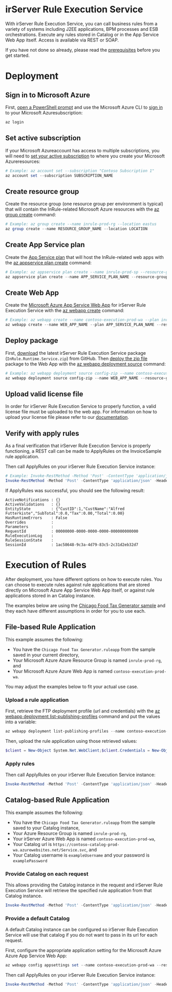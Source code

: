 ﻿﻿irServer Rule Execution Service
====
With irServer Rule Execution Service, you can call business rules from a variety of systems including J2EE applications, BPM processes and ESB orchestrations. Execute any rules stored in Catalog or in the App Service Web App itself. Access is available via REST or SOAP.

If you have not done so already, please read the [prerequisites](../README.md#prerequisites) before you get started.

# Deployment

## Sign in to Microsoft Azure
First, [open a PowerShell prompt](https://docs.microsoft.com/en-us/powershell/scripting/setup/starting-windows-powershell) and use the Microsoft Azure CLI to [sign in](https://docs.microsoft.com/en-us/cli/azure/authenticate-azure-cli) to your Microsoft Azuresubscription:
```powershell
az login
```

## Set active subscription
If your Microsoft Azureaccount has access to multiple subscriptions, you will need to [set your active subscription](https://docs.microsoft.com/en-us/cli/azure/account#az-account-set) to where you create your Microsoft Azureresources:
```powershell
# Example: az account set --subscription "Contoso Subscription 1"
az account set --subscription SUBSCRIPTION_NAME
```

## Create resource group
Create the resource group (one resource group per environment is typical) that will contain the InRule-related Microsoft Azure resources with the [az group create](https://docs.microsoft.com/en-us/cli/azure/group#az-group-create) command:
```powershell
# Example: az group create --name inrule-prod-rg --location eastus
az group create --name RESOURCE_GROUP_NAME --location LOCATION
```

## Create App Service plan
Create the [App Service plan](https://docs.microsoft.com/en-us/azure/app-service/azure-web-sites-web-hosting-plans-in-depth-overview) that will host the InRule-related web apps with the [az appservice plan create](https://docs.microsoft.com/en-us/cli/azure/appservice/plan#az-appservice-plan-create) command:
```powershell
# Example: az appservice plan create --name inrule-prod-sp --resource-group inrule-prod-rg --location eastus
az appservice plan create --name APP_SERVICE_PLAN_NAME --resource-group RESOURCE_GROUP_NAME --location LOCATION
```

## Create Web App
Create the [Microsoft Azure App Service Web App](https://docs.microsoft.com/en-us/azure/app-service/app-service-web-overview) for irServer Rule Execution Service with the [az webapp create](https://docs.microsoft.com/en-us/cli/azure/webapp#az-webapp-create) command:
```powershell
# Example: az webapp create --name contoso-execution-prod-wa --plan inrule-prod-sp --resource-group inrule-prod-rg
az webapp create --name WEB_APP_NAME --plan APP_SERVICE_PLAN_NAME --resource-group RESOURCE_GROUP_NAME
```

## Deploy package
First, [download](https://github.com/InRule/AzureAppServices/releases/latest) the latest irServer Rule Execution Service package (`InRule.Runtime.Service.zip`) from GitHub. Then [deploy the zip file](https://docs.microsoft.com/en-us/azure/app-service/app-service-deploy-zip) package to the Web App with the [az webapp deployment source](https://docs.microsoft.com/en-us/cli/azure/webapp/deployment/source#az-webapp-deployment-source-config-zip) command:
```powershell
# Example: az webapp deployment source config-zip --name contoso-execution-prod-wa --resource-group inrule-prod-rg --src InRule.Runtime.Service.zip
az webapp deployment source config-zip --name WEB_APP_NAME --resource-group RESOURCE_GROUP_NAME --src FILE_PATH
```

## Upload valid license file
In order for irServer Rule Execution Service to properly function, a valid license file must be uploaded to the web app. For information on how to upload your license file please refer to our [documentation](/doc/upload-license-file.md).

## Verify with apply rules
As a final verification that irServer Rule Execution Service is properly functioning, a REST call can be made to ApplyRules on the InvoiceSample rule application.

Then call ApplyRules on your irServer Rule Execution Service instance:
```powershell
# Example: Invoke-RestMethod -Method 'Post' -ContentType 'application/json' -Headers @{"Accept"="application/json"} -Uri https://contoso-execution-prod-wa.azurewebsites.net/HttpService.svc/ApplyRules -Body '{"RuleApp":{"FileName":"InvoiceSample.ruleappx"},"EntityState":"{\"CustID\":\"1\",\"LineItems\":[]}","EntityName":"Invoice"}'
Invoke-RestMethod -Method 'Post' -ContentType 'application/json' -Headers @{"Accept"="application/json"} -Uri https://WEB_APP_NAME.azurewebsites.net/HttpService.svc/ApplyRules -Body '{"RuleApp":{"FileName":"InvoiceSample.ruleappx"},"EntityState":"{\"CustID\":\"1\",\"LineItems\":[]}","EntityName":"Invoice"}'
```

If ApplyRules was successful, you should see the following result:
```
ActiveNotifications : {}
ActiveValidations   : {}
EntityState         : {"CustID":1,"CustName":"Alfred Futterkiste","SubTotal":0.0,"Tax":0.00,"Total":0.00}
HasRuntimeErrors    : False
Overrides           :
Parameters          :
RequestId           : 00000000-0000-0000-0000-000000000000
RuleExecutionLog    :
RuleSessionState    :
SessionId           : 1ac58648-9c3a-4d79-83c5-2c31d2eb32d7
```

# Execution of Rules

After deployment, you have different options on how to execute rules. You can choose to execute rules against rule applications that are stored directly on Microsoft Azure App Service Web App itself, or against rule applications stored in an Catalog instance.

The examples below are using the [Chicago Food Tax Generator sample](https://github.com/InRule/Samples/tree/master/Authoring%20Samples/Chicago%20Food%20Tax%20Generator) and they each have different assumptions in order for you to use each.

## File-based Rule Application

This example assumes the following:
* You have the `Chicago Food Tax Generator.ruleapp` from the sample saved in your current directory,
* Your Microsoft Azure Azure Resource Group is named `inrule-prod-rg`, and
* Your Microsoft Azure Azure Web App is named `contoso-execution-prod-wa`.

You may adjust the examples below to fit your actual use case.

### Upload a rule application

First, retrieve the FTP deployment profile (url and credentials) with the [az webapp deployment list-publishing-profiles](https://docs.microsoft.com/en-us/cli/azure/webapp/deployment#az-webapp-deployment-list-publishing-profiles) command and put the values into a variable:
```powershell
az webapp deployment list-publishing-profiles --name contoso-execution-prod-wa --resource-group inrule-prod-rg --query "[?contains(publishMethod, 'FTP')].{publishUrl:publishUrl,userName:userName,userPWD:userPWD}[0]" | ConvertFrom-Json -OutVariable creds | Out-Null
```

Then, upload the rule application using those retrieved values:
```powershell
$client = New-Object System.Net.WebClient;$client.Credentials = New-Object System.Net.NetworkCredential($creds.userName,$creds.userPWD);$uri = New-Object System.Uri($creds.publishUrl + "/RuleApps/Chicago%20Food%20Tax%20Generator.ruleapp");$client.UploadFile($uri, "$pwd\Chicago Food Tax Generator.ruleapp");
```

### Apply rules
Then call ApplyRules on your irServer Rule Execution Service instance:
```powershell
Invoke-RestMethod -Method 'Post' -ContentType 'application/json' -Headers @{"Accept"="application/json"} -Uri https://contoso-execution-prod-wa.azurewebsites.net/HttpService.svc/ApplyRules -Body '{"RuleApp":{"FileName":"Chicago Food Tax Generator.ruleapp"},"EntityState":"{\"IsPlaceforEating\":true,\"ZIPCode\":\"60661\",\"OrderItems\":[{\"ItemType\":\"PreparedHot\",\"ItemCost\":7.0},{\"ItemType\":\"SyrupSoftDrink\",\"ItemCost\":1.5}]}","EntityName":"Order"}'
```

## Catalog-based Rule Application

This example assumes the following:
* You have the `Chicago Food Tax Generator.ruleapp` from the sample saved to your Catalog instance,
* Your Azure Resource Group is named `inrule-prod-rg`,
* Your irServer Azure Web App is named `contoso-execution-prod-wa`,
* Your Catalog url is `https://contoso-catalog-prod-wa.azurewebsites.net/Service.svc`, and
* Your Catalog username is `exampleUsername` and your password is `examplePassword`

### Provide Catalog on each request

This allows providing the Catalog instance in the request and irServer Rule Execution Service will retrieve the specified rule application from that Catalog instance.
```powershell
Invoke-RestMethod -Method 'Post' -ContentType 'application/json' -Headers @{"Accept"="application/json"} -Uri https://contoso-execution-prod-wa.azurewebsites.net/HttpService.svc/ApplyRules -Body '{"RuleApp":{"Password":"examplePassword","RepositoryRuleAppRevisionSpec":{"RuleApplicationName":"ChicagoFoodTaxGenerator"},"RepositoryServiceUri":"https://contoso-catalog-prod-wa.azurewebsites.net/Service.svc","UserName":"exampleUsername"},"EntityState":"{\"IsPlaceforEating\":true,\"ZIPCode\":\"60661\",\"OrderItems\":[{\"ItemType\":\"PreparedHot\",\"ItemCost\":7.0},{\"ItemType\":\"SyrupSoftDrink\",\"ItemCost\":1.5}]}","EntityName":"Order"}'
```

### Provide a default Catalog
A default Catalog instance can be configured so irServer Rule Execution Service will use that catalog if you do not want to pass in its url for each request.

First, configure the appropriate application setting for the Microsoft Azure Azure App Service Web App:
```powershell
az webapp config appsettings set --name contoso-execution-prod-wa --resource-group inrule-prod-rg --settings inrule:runtime:service:catalog:catalogServiceUri="https://contoso-catalog-prod-wa.azurewebsites.net/Service.svc"
```

Then call ApplyRules on your irServer Rule Execution Service instance:
```powershell
Invoke-RestMethod -Method 'Post' -ContentType 'application/json' -Headers @{"Accept"="application/json"} -Uri https://contoso-execution-prod-wa.azurewebsites.net/HttpService.svc/ApplyRules -Body '{"RuleApp":{"Password":"examplePassword","RepositoryRuleAppRevisionSpec":{"RuleApplicationName":"ChicagoFoodTaxGenerator"},"UserName":"exampleUsername"},"EntityState":"{\"IsPlaceforEating\":true,\"ZIPCode\":\"60661\",\"OrderItems\":[{\"ItemType\":\"PreparedHot\",\"ItemCost\":7.0},{\"ItemType\":\"SyrupSoftDrink\",\"ItemCost\":1.5}]}","EntityName":"Order"}'
```